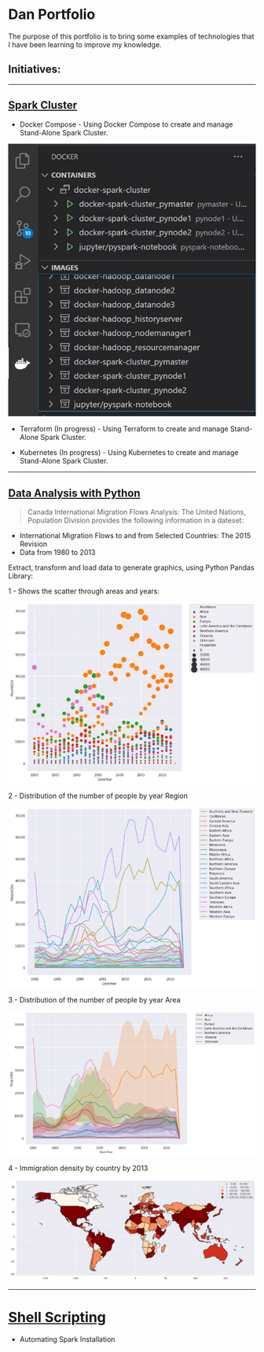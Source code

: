 # Dan Portfolio

The purpose of this portfolio is to bring some examples of technologies that I have been learning to improve my knowledge.

## Initiatives:
----------- 

## [Spark Cluster](https://github.com/DaniloNunesMelo/Dan_Portfolio_Code/tree/master/spark-cluster)

* Docker Compose - Using Docker Compose to create and manage Stand-Alone Spark Cluster.

![running](https://github.com/DaniloNunesMelo/Dan_Portfolio_Code/blob/master/spark-cluster/docker-compose/running.JPG?raw=true)

* Terraform (In progress) - Using Terraform to create and manage Stand-Alone Spark Cluster.

* Kubernetes (In progress) - Using Kubernetes to create and manage Stand-Alone Spark Cluster.

----------- 
## [Data Analysis with Python](https://github.com/DaniloNunesMelo/Dan_Portfolio_Code/tree/master/python-data-analysis)

> Canada International Migration Flows Analysis:
The United Nations, Population Division provides the following information in a dateset:
* International Migration Flows to and from Selected Countries: The 2015 Revision
* Data from 1980 to 2013

Extract, transform and load data to generate graphics, using Python Pandas Library: 

1 - Shows the scatter through areas and years:

![scatter](https://github.com/DaniloNunesMelo/Dan_Portfolio_Code/blob/master/python-data-analysis/Inter-Migr-Flows/scat.png?raw=true)

2 - Distribution of the number of people by year Region

![Disp1](https://github.com/DaniloNunesMelo/Dan_Portfolio_Code/blob/master/python-data-analysis/Inter-Migr-Flows/YearRegion.png?raw=true)

3 - Distribution of the number of people by year Area

![Disp2](https://github.com/DaniloNunesMelo/Dan_Portfolio_Code/blob/master/python-data-analysis/Inter-Migr-Flows/YearArea.png?raw=true)

4 - Immigration density by country by 2013

![Map 2013](https://github.com/DaniloNunesMelo/Dan_Portfolio_Code/blob/master/python-data-analysis/Inter-Migr-Flows/Map2013.png?raw=true)


----------- 
# [Shell Scripting](https://github.com/DaniloNunesMelo/Dan_Portfolio_Code/tree/master/shell-scripting)

* Automating Spark Installation
